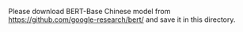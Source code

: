 Please download BERT-Base Chinese model from https://github.com/google-research/bert/ and save it in this directory. 
